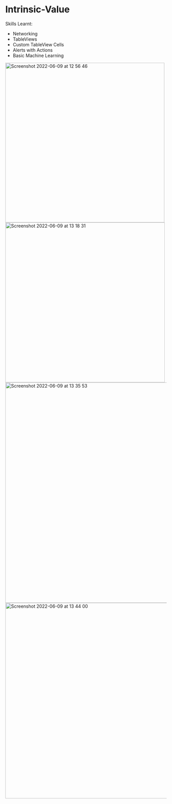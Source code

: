 # Intrinsic-Value

Skills Learnt:
- Networking
- TableViews
- Custom TableView Cells
- Alerts with Actions
- Basic Machine Learning
<img width="497" alt="Screenshot 2022-06-09 at 12 56 46" src="https://user-images.githubusercontent.com/91250039/172838988-bdc606d8-6b6c-420a-a909-735dce2d34d5.png">
<img width="498" alt="Screenshot 2022-06-09 at 13 18 31" src="https://user-images.githubusercontent.com/91250039/172838993-dffa02ae-7dcb-43a1-8eae-3b134c488455.png">
<img width="686" alt="Screenshot 2022-06-09 at 13 35 53" src="https://user-images.githubusercontent.com/91250039/172839005-907be97d-d9e3-4d84-bf37-4b3547828944.png">
<img width="609" alt="Screenshot 2022-06-09 at 13 44 00" src="https://user-images.githubusercontent.com/91250039/172839014-8381bb6c-d4ef-479b-a963-366e75108f7b.png">
